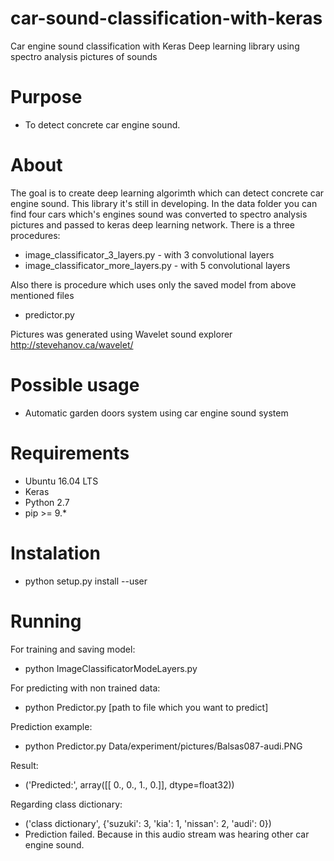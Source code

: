 # car-sound-classification-with-keras
Car engine sound classification with Keras Deep learning library using spectro analysis pictures of sounds

# Purpose
- To detect concrete car engine sound.

# About
The goal is to create deep learning algorimth which can detect concrete car engine sound. This library it's still in developing. In the data folder you can find four cars which's engines sound was converted to spectro analysis pictures and passed to keras deep learning network. There is a three procedures:
- image_classificator_3_layers.py - with 3 convolutional layers
- image_classificator_more_layers.py - with 5 convolutional layers

Also there is procedure which uses only the saved model from above mentioned files
- predictor.py

Pictures was generated using Wavelet sound explorer http://stevehanov.ca/wavelet/

# Possible usage
- Automatic garden doors system using car engine sound system

# Requirements
- Ubuntu 16.04 LTS
- Keras
- Python 2.7
- pip >= 9.*

# Instalation
- python setup.py install --user

# Running
For training and saving model:
- python ImageClassificatorModeLayers.py

For predicting with non trained data:
- python Predictor.py [path to file which you want to predict]

Prediction example:
- python Predictor.py Data/experiment/pictures/Balsas087-audi.PNG

Result:
-  ('Predicted:', array([[ 0.,  0.,  1.,  0.]], dtype=float32))

Regarding class dictionary:
- ('class dictionary', {'suzuki': 3, 'kia': 1, 'nissan': 2, 'audi': 0})
- Prediction failed. Because in this audio stream was hearing other car engine sound.


